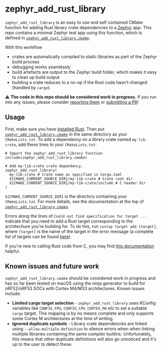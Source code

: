 # zephyr\_add\_rust\_library

`zephyr_add_rust_library` is an easy to use and self contained CMake function for adding Rust library crate dependencies to a [Zephyr](https://zephyrproject.org/) app. This repo contains a minimal Zephyr test app using this function, which is defined in [`zephyr_add_rust_library.cmake`](zephyr_add_rust_library.cmake).

With this workflow

* crates are automatically compiled to static libraries as part of the Zephyr build process
* debugging works seamlessly
* build artefacts are output to the Zephyr build folder, which makes it easy to clean up build output
* building a crate reduces to a no-op if the Rust code hasn't changed (handled by `cargo`). 

⚠️ __The code in this repo should be considered work in progress.__ If you run into any issues, please consider [reporting them](https://github.com/stuffmatic/zephyr_add_rust_library/issues) or [submitting a PR](https://github.com/stuffmatic/zephyr_add_rust_library/pulls)!

## Usage

First, make sure you have [installed Rust](https://www.rust-lang.org/tools/install). Then put [`zephyr_add_rust_library.cmake`](zephyr_add_rust_library.cmake) in the same directory as your `CMakeLists.txt`. To add a dependency on a library crate named `my-lib-crate`, add these lines to your `CMakeLists.txt`:

```
# Import the zephyr_add_rust_library function
include(zephyr_add_rust_library.cmake)

# Add my-lib-crate crate dependency.
zephyr_add_rust_library(
  my-lib-crate # Crate name as specified in Cargo.toml
  ${CMAKE_CURRENT_SOURCE_DIR}/my-lib-crate # Crate root dir
  ${CMAKE_CURRENT_SOURCE_DIR}/my-lib-crate/include # C header dir
)
```

`${CMAKE_CURRENT_SOURCE_DIR}` is the directory containing your `CMakeLists.txt`. For more details, see the documentation at the top of [`zephyr_add_rust_library.cmake`](zephyr_add_rust_library.cmake).

Errors along the lines of `Could not find specification for target ...` indicate that you need to add a Rust target corresponding to the architechure you're building for. To do this, run `rustup target add [target]`, where `[target]` is the name of the target in the error message (a complete list of targets can be found [here](https://doc.rust-lang.org/nightly/rustc/platform-support.html)).

If you're new to calling Rust code from C, you may find [this documentation](https://docs.rust-embedded.org/book/interoperability/rust-with-c.html) helpful.

## Known issues and future work

`zephyr_add_rust_library.cmake` should be considered work in progress and has so far been tested on macOS using the ninja generator to build for nRF52/nRF53 SOCs with Cortex M4/M33 architectures. Known issues include:

* __Limited cargo target selection__ - `zephyr_add_rust_library` uses KConfig variables like `CONFIG_FPU`, `CONFIG_CPU_CORTEX_M4` etc to set a suitable `cargo` target. This mapping is by no means complete and only supports some Cortex M architectures at the time of writing.
* __Ignored duplicate symbols__ - Library crate dependencies are linked using `--allow-multiple-definition` to silence errors when when linking multiple libraries containing the same compiler builtins. Unfortunately, this means that other duplicate definitions will also go unnoticed and it's up to the user to detect these.

